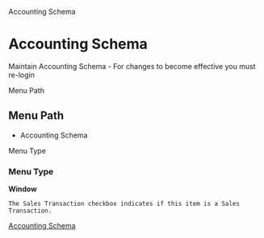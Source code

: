 
Accounting Schema
# Accounting Schema


Maintain Accounting Schema - For changes to become effective you must re-login

Menu Path
## Menu Path



- Accounting Schema

Menu Type
### Menu Type

**Window**

```
The Sales Transaction checkbox indicates if this item is a Sales Transaction.
```

[Accounting Schema](../../window-accounting-schema.md)